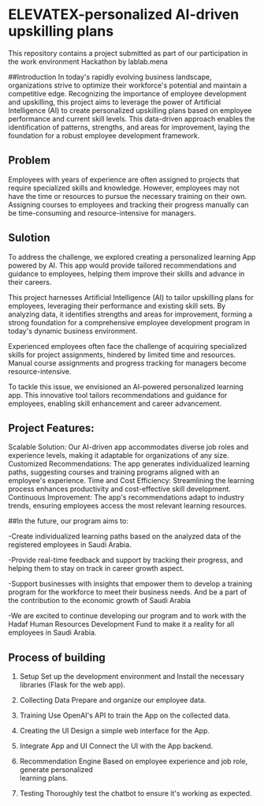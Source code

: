 # ELEVATEX-personalized AI-driven upskilling plans
This repository contains a project submitted as part of our participation in the work environment Hackathon by lablab.mena

##Introduction
In today's rapidly evolving business landscape, organizations strive to optimize their workforce's potential and maintain a competitive edge. Recognizing the importance of employee development and upskilling, this project aims to leverage the power of Artificial Intelligence (AI) to create personalized upskilling plans based on employee performance and current skill levels.
This data-driven approach enables the identification of patterns, strengths, and areas for improvement, laying the foundation for a robust employee development framework.

## Problem
Employees with years of experience are often assigned to projects that require specialized skills and knowledge. However, employees may not have the time or resources to pursue the necessary training on their own. Assigning courses to employees and tracking their progress manually can be time-consuming and resource-intensive for managers.

## Sulotion
To address the challenge, we explored creating a personalized learning App powered by AI. This app would provide tailored recommendations and guidance to employees, helping them improve their skills and advance in their careers.

This project harnesses Artificial Intelligence (AI) to tailor upskilling plans for employees, leveraging their performance and existing skill sets. By analyzing data, it identifies strengths and areas for improvement, forming a strong foundation for a comprehensive employee development program in today's dynamic business environment.

Experienced employees often face the challenge of acquiring specialized skills for project assignments, hindered by limited time and resources. Manual course assignments and progress tracking for managers become resource-intensive.

To tackle this issue, we envisioned an AI-powered personalized learning app. This innovative tool tailors recommendations and guidance for employees, enabling skill enhancement and career advancement.

## Project Features:

Scalable Solution: Our AI-driven app accommodates diverse job roles and experience levels, making it adaptable for organizations of any size.
Customized Recommendations: The app generates individualized learning paths, suggesting courses and training programs aligned with an employee's experience.
Time and Cost Efficiency: Streamlining the learning process enhances productivity and cost-effective skill development.
Continuous Improvement: The app's recommendations adapt to industry trends, ensuring employees access the most relevant learning resources.

##In the future, our program aims to:

-Create individualized learning paths based on the analyzed data of the registered employees in Saudi Arabia.

-Provide real-time feedback and support by tracking their progress, and helping them to stay on track in career growth aspect.

-Support businesses with insights that empower them to develop a training program for the workforce to meet their business needs. And be a part of the contribution to the economic growth of Saudi Arabia

-We are excited to continue developing our program and to work with the Hadaf Human Resources Development Fund to make it a reality for all employees in Saudi Arabia.

## Process of building

1.  Setup
          Set up the development environment and Install the necessary libraries
          (Flask for the web app).

2.  Collecting Data
          Prepare and organize our employee data.

3. Training 
          Use OpenAI's API to train the App on the collected data.

4. Creating the UI
          Design a simple web interface for the App.

5. Integrate App and UI
          Connect the UI with the App backend.

6. Recommendation Engine
          Based on employee experience and job role, generate personalized    
          learning plans.

7. Testing
          Thoroughly test the chatbot to ensure it's working as expected.

